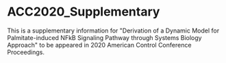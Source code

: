 # ACC2020_Supplementary

This is a supplementary information for "Derivation of a Dynamic Model for Palmitate-induced NFkB Signaling Pathway through Systems Biology Approach" to be appeared in 2020 American Control Conference Proceedings.
